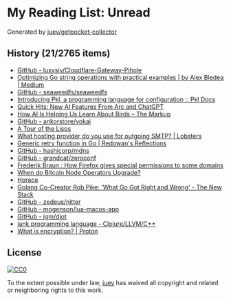 # My Reading List: Unread

Generated by [juev/getpocket-collector](https://github.com/juev/getpocket-collector)

## History (21/2765 items)

- [GitHub - luxysiv/Cloudflare-Gateway-Pihole](https://github.com/luxysiv/Cloudflare-Gateway-Pihole)
- [Optimizing Go string operations with practical examples | by Alex Bledea | Medium](https://medium.com/@ozoniuss/optimizing-go-string-operations-with-practical-examples-83df39b776fb)
- [GitHub - seaweedfs/seaweedfs](https://github.com/seaweedfs/seaweedfs)
- [Introducing Pkl, a programming language for configuration :: Pkl Docs](https://pkl-lang.org/blog/introducing-pkl.html)
- [Quick Hits: New AI Features From Arc and ChatGPT](https://every.to/feeds/26580f4aa6de9bd9c3b3/quick-hits-new-ai-features-from-arc-and-chatgpt)
- [How AI Is Helping Us Learn About Birds – The Markup](https://themarkup.org/hello-world/2024/02/03/how-ai-is-helping-us-learn-about-birds)
- [GitHub - ankorstore/yokai](https://github.com/ankorstore/yokai)
- [A Tour of the Lisps](https://fosskers.ca/en/blog/rounds-of-lisp)
- [What hosting provider do you use for outgoing SMTP? | Lobsters](https://lobste.rs/s/2eosdi/what_hosting_provider_do_you_use_for)
- [Generic retry function in Go | Redowan's Reflections](https://rednafi.com/go/generic_retry_function/)
- [GitHub - hashicorp/mdns](https://github.com/hashicorp/mdns)
- [GitHub - grandcat/zeroconf](https://github.com/grandcat/zeroconf)
- [Frederik Braun : How Firefox gives special permissions to some domains](https://frederik-braun.com/special-browser-privileges-for-some-domains.html)
- [When do Bitcoin Node Operators Upgrade?](https://blog.lopp.net/when-do-bitcoin-node-operators-upgrade/)
- [Horace](https://zenhorace.dev/blog/context-control-go/)
- [Golang Co-Creator Rob Pike: 'What Go Got Right and Wrong' - The New Stack](https://thenewstack.io/golang-co-creator-rob-pike-what-go-got-right-and-wrong/)
- [GitHub - zedeus/nitter](https://github.com/zedeus/nitter)
- [GitHub - mogenson/lua-macos-app](https://github.com/mogenson/lua-macos-app)
- [GitHub - jgm/djot](https://github.com/jgm/djot)
- [jank programming language - Clojure/LLVM/C++](https://jank-lang.org)
- [What is encryption? | Proton](https://proton.me/blog/what-is-encryption)

## License

[![CC0](https://mirrors.creativecommons.org/presskit/buttons/88x31/svg/cc-zero.svg)](https://creativecommons.org/publicdomain/zero/1.0/)

To the extent possible under law, [juev](https://github.com/juev) has waived all copyright and related or neighboring rights to this work.
